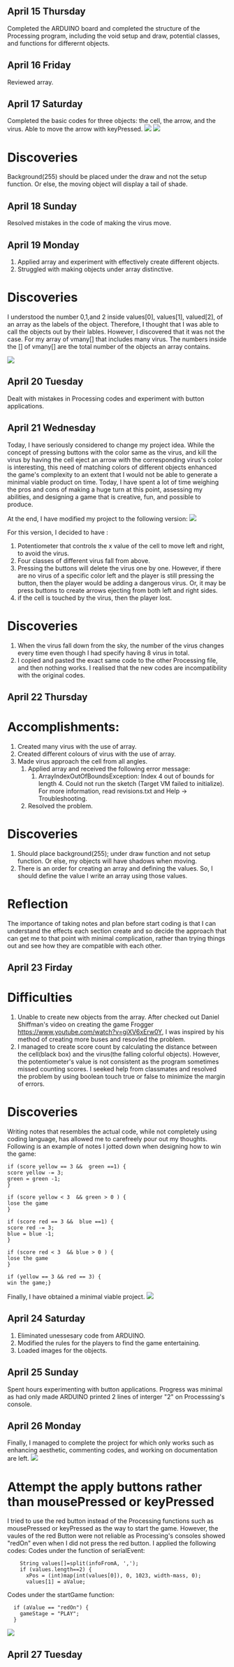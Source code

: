 ## April 15 Thursday 
Completed the ARDUINO board and completed the structure of the Processing program, including the void setup and draw, potential classes, and functions for differernt objects. 

## April 16 Friday 
Reviewed array. 

## April 17 Saturday
Completed the basic codes for three objects: the cell, the arrow, and the virus. Able to move the arrow with keyPressed. 
![](color.png)
![](weird.png)

# Discoveries
Background(255) should be placed under the draw and not the setup function. Or else, the moving object will display a tail of shade. 

## April 18 Sunday 
Resolved mistakes in the code of making the virus move. 

## April 19 Monday 
1. Applied array and experiment with effectively create different objects.
2. Struggled with making objects under array distinctive. 
# Discoveries 
I understood the number 0,1,and 2 inside values[0], values[1], valued[2], of an array as the labels of the object. Therefore, I thought that I was able to call the objects out by their lables. However, I discovered that it was not the case. For my array of vmany[] that includes many virus. The numbers inside the [] of vmany[]  are the total number of the objects an array contains. 

![](one.gif)

## April 20 Tuesday 
Dealt with mistakes in Processing codes and experiment with button applications. 

## April 21 Wednesday 
Today, I have seriously considered to change my project idea. While the concept of pressing buttons with the color same as the virus, and kill the virus by having the cell eject an arrow with the corresponding virus's color is interesting, this need of matching colors of different objects enhanced the game's complexity to an extent that I would not be able to generate a minimal viable product on time. Today, I have spent a lot of time weighing the pros and cons of making a huge turn at this point, assessing my abilities, and designing a game that is creative, fun, and possible to produce. 

At the end, I have modified my project to the following version: 
![](experiment.png)

For this version, I decided to have :
1. Potentiometer that controls the x value of the cell to move left and right, to avoid the virus. 
2. Four classes of different virus fall from above.
3. Pressing the buttons will delete the virus one by one. However, if there are no virus of a specific color left and the player is still pressing the button, then the player would be adding a dangerous virus. Or, it may be press buttons to create arrows ejecting from both left and right sides. 
4. if the cell is touched by the virus, then the player lost. 

# Discoveries
1. When the virus fall down from the sky, the number of the virus changes every time even though I had specify having 8 virus in total.
2. I copied and pasted the exact same code to the other Processing file, and then nothing works. I realised that the new codes are incompatibility with the original codes. 


## April 22 Thursday 
# Accomplishments: 
1. Created many virus with the use of array.
2. Created different colours of virus with the use of array. 
3. Made virus approach the cell from all angles.
    1. Applied array and received the following error message: 
        1. ArrayIndexOutOfBoundsException: Index 4 out of bounds for length 4. Could not run the sketch (Target VM failed to initialize). For more information, read revisions.txt and Help → Troubleshooting.
    2. Resolved the problem. 

# Discoveries
1. Should place background(255); under draw function and not setup function. Or else, my objects will have shadows when moving.
2. There is an order for creating an array and defining the values. So, I should define the value I write an array using those values.

# Reflection
The importance of taking notes and plan before start coding is that I can understand the effects each section create and so decide the approach that can get me to that point with minimal complication, rather than trying things out and see how they are compatible with each other. 

## April 23 Firday

# Difficulties
1. Unable to create new objects from the array. After checked out Daniel Shiffman's video on creating the game Frogger https://www.youtube.com/watch?v=giXV6xErw0Y, I was inspired by his method of creating more buses and resovled the problem. 
2. I managed to create score count by calculating the distance between the cell(black box) and the virus(the falling colorful objects). However, the potentiometer's value is not consistent as the program sometimes missed counting scores. I seeked help from classmates and resolved the problem by using boolean touch true or false to minimize the margin of errors. 

# Discoveries
Writing notes that resembles the actual code, while not completely using coding language, has allowed me to carefreely pour out my thoughts. Following is an example of notes I jotted down when designing how to win the game: 
```
if (score yellow == 3 &&  green ==1) {
score yellow -= 3;
green = green -1; 
}

if (score yellow < 3  && green > 0 ) {
lose the game
} 

if (score red == 3 &&  blue ==1) {
score red -= 3;
blue = blue -1; 
}

if (score red < 3  && blue > 0 ) {
lose the game
} 

if (yellow == 3 && red == 3) {
win the game;}
```

Finally, I have obtained a minimal viable project. 
![](modification.png)

## April 24 Saturday 

1. Eliminated unessesary code from ARDUINO. 
2. Modified the rules for the players to find the game entertaining.
3. Loaded images for the objects. 

## April 25 Sunday 

Spent hours experimenting with button applications. Progress was minimal as had only made ARDUINO printed 2 lines of interger "2" on Processsing's console.

## April 26 Monday 

Finally, I managed to complete the project for which only works such as enhancing aesthetic, commenting codes, and working on documentation are left.
![](secondm.png)

# Attempt the apply buttons rather than mousePressed or keyPressed
I tried to use the red button instead of the Processing functions such as mousePressed or keyPressed as the way to start the game. However, the vaules of the red Button were not reliable as Processing's consoles showed "redOn" even when I did not press the red button. I applied the following codes: 
Codes under the function of serialEvent:
```
    String values[]=split(infoFromA, ',');
    if (values.length==2) {
      xPos = (int)map(int(values[0]), 0, 1023, width-mass, 0);
      values[1] = aValue;
```
Codes under the startGame function: 
```
  if (aValue == "redOn") {
    gameStage = "PLAY";
  }
```
![](redOn.png)

## April 27 Tuesday 
